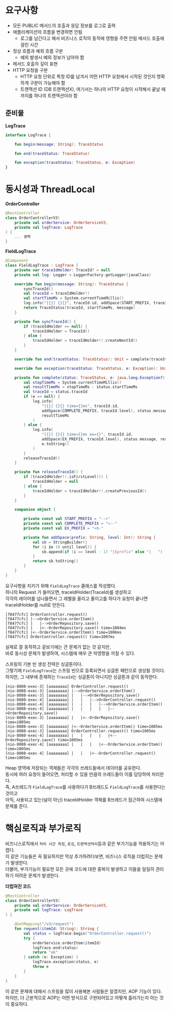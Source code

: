# 요구사항 

* 모든 PUBLIC 메서드의 호출과 응답 정보를 로그로 출력 
* 애플리케이션의 흐름을 변경하면 안됨
    * 로그를 남긴다고 해서 비즈니스 로직의 동작에 영향을 주면 안됨 메서드 호출에 걸린 시간
* 정상 흐름과 예외 흐름 구분
    * 예외 발생시 예외 정보가 남아야 함
* 메서드 호출의 깊이 표현 
* HTTP 요청을 구분
    * HTTP 요청 단위로 특정 ID를 남겨서 어떤 HTTP 요청에서 시작된 것인지 명확하게 구분이 가능해야 함
    * 트랜잭션 ID (DB 트랜잭션X), 여기서는 하나의 HTTP 요청이 시작해서 끝날 때 까지를 하나의 트랜잭션이라 함

## 준비물 

**LogTrace**
```kt
interface LogTrace {

    fun begin(message: String): TraceStatus

    fun end(traceStatus: TraceStatus)

    fun exception(traceStatus: TraceStatus, e: Exception)
}
```

# 동시성과 ThreadLocal    
  
**OrderController**
```kt
@RestController
class OrderControllerV3(
    private val orderService: OrderServiceV3,
    private val logTrace: LogTrace
) {
    ... 생략 
}
``` 

**FieldLogTrace**
```kt
@Component 
class FieldLogTrace : LogTrace {
    private var traceIdHolder: TraceId? = null
    private val log: Logger = LoggerFactory.getLogger(javaClass)

    override fun begin(message: String): TraceStatus {
        syncTraceId()
        val traceId = traceIdHolder!!
        val startTimeMs = System.currentTimeMillis()
        log.info("[{}] {}{}", traceId.id, addSpace(START_PREFIX, traceId.level), message)
        return TraceStatus(traceId, startTimeMs, message)
    }

    private fun syncTraceId() {
        if (traceIdHolder == null) {
            traceIdHolder = TraceId()
        } else {
            traceIdHolder = traceIdHolder!!.createNextId()
        }
    }

    override fun end(traceStatus: TraceStatus): Unit = complete(traceStatus, null)

    override fun exception(traceStatus: TraceStatus, e: Exception): Unit = complete(traceStatus, e)

    private fun complete(status: TraceStatus, e: java.lang.Exception?) {
        val stopTimeMs = System.currentTimeMillis()
        val resultTimeMs = stopTimeMs - status.startTimeMs
        val traceId = status.traceId
        if (e == null) {
            log.info(
                "[{}] {}{} time={}ms", traceId.id,
                addSpace(COMPLETE_PREFIX, traceId.level), status.message,
                resultTimeMs
            )
        } else {
            log.info(
                "[{}] {}{} time={}ms ex={}", traceId.id,
                addSpace(EX_PREFIX, traceId.level), status.message, resultTimeMs,
                e.toString()
            )
        }
        releaseTraceId()
    }

    private fun releaseTraceId() {
        if (traceIdHolder!!.isFirstLevel()) {
            traceIdHolder = null
        } else {
            traceIdHolder = traceIdHolder!!.createPreviousId()
        }
    }

    companion object {

        private const val START_PREFIX = "-->"
        private const val COMPLETE_PREFIX = "<--"
        private const val EX_PREFIX = "<X-"

        private fun addSpace(prefix: String, level: Int): String {
            val sb = StringBuilder()
            for (i in (0 until level)) {
                sb.append(if (i == level - 1) "|$prefix" else "|   ")
            }
            return sb.toString()
        }
    }
}
```

요구사항을 지키기 위해 `FieldLogTrace` 클래스를 작성했다.                    
하나의 Request 가 들어오면, traceIdHolder(TraceId)를 생성하고              
각각의 레이어를 넘나들면서 그 레벨을 올리고 줄이고를 하다가 요청이 끝나면 traceIdHolder를 null로 만든다.     

```console
[f8477cfc] OrderController.request()
[f8477cfc] |-->OrderService.orderItem()
[f8477cfc] |   |-->OrderRepository.save()
[f8477cfc] |   |<--OrderRepository.save() time=1004ms
[f8477cfc] |<--OrderService.orderItem() time=1006ms
[f8477cfc] OrderController.request() time=1007ms
```
  
실제로 잘 동작하고 겉보기에는 큰 문제가 없는 것 같지만,   
바로 동시성 문제가 발생하여, 시스템에 매우 큰 악영향을 끼칠 수 있다.                 
         
스프링의 기본 빈 생성 전략은 싱글톤이다.             
그렇기에 `FieldLogTrace`는 스프링 빈으로 등록되면서 싱글톤 패턴으로 생성될 것이다.              
하지만, 그 내부에 존재하는 `TraceId`는 싱글톤이 아니지만 싱글톤과 같이 동작한다.    

```console
[nio-8080-exec-3] [aaaaaaaa] OrderController.request()
[nio-8080-exec-3] [aaaaaaaa] |-->OrderService.orderItem()
[nio-8080-exec-3] [aaaaaaaa] |   |-->OrderRepository.save()
[nio-8080-exec-4] [aaaaaaaa] |   |   |-->OrderController.request()
[nio-8080-exec-4] [aaaaaaaa] |   |   |   |-->OrderService.orderItem()
[nio-8080-exec-4] [aaaaaaaa] |   |   |   |   |-->OrderRepository.save()
[nio-8080-exec-3] [aaaaaaaa] |   |<--OrderRepository.save() time=1005ms
[nio-8080-exec-3] [aaaaaaaa] |<--OrderService.orderItem() time=1005ms
[nio-8080-exec-3] [aaaaaaaa] OrderController.request() time=1005ms
[nio-8080-exec-4] [aaaaaaaa] |   |   |   |   |<--OrderRepository.save() time=1005ms
[nio-8080-exec-4] [aaaaaaaa] |   |   |   |<--OrderService.orderItem() time=1005ms
[nio-8080-exec-4] [aaaaaaaa] |   |   |<--OrderController.request() time=1005ms
```

Heap 영역에 저장되는 객체들은 각각의 쓰레드들에서 데이터를 공유한다.                 
동시에 여러 요청이 들어오면, 처리할 수 있을 만큼의 쓰레드들이 이를 담당하여 처리한다.               
즉, A쓰레드가 `FieldLogTrace`를 사용하다가 B쓰레드도 `FieldLogTrace`를 사용한다는 것이고       
아직, 사용되고 있는(널이 아닌) traceIdHolder 객체를 B쓰레드가 접근하여 시스템에 문제를 준다.     






# 핵심로직과 부가로직 
비즈니스로직에서 `처리 시간 측정`, `로깅`, `트랜잭션처리`등과 같은 부가기능을 적용하기는 어렵다.      
이 같은 기능들은 꼭 필요하지만 막상 추가하려다보면, 비즈니스 로직을 더럽히는 문제가 발생한다.          
더불어, 부가기능이 필요한 모든 곳에 코드에 대한 중복이 발생하고 이들을 일일히 관리하기 어려운 문제가 발생한다.        

**더럽혀진 코드**
```kt
@RestController
class OrderControllerV3(
    private val orderService: OrderServiceV3,
    private val logTrace: LogTrace
) {

    @GetMapping("/v3/request")
    fun request(itemId: String): String {
        val status = logTrace.begin("OrderController.request()")
        try {
            orderService.orderItem(itemId)
            logTrace.end(status)
            return "ok"
        } catch (e: Exception) {
            logTrace.exception(status, e)
            throw e
        }
    }
}
```   
     
이 같은 문제에 대해서 스프링을 많이 사용해본 사람들은 알겠지만, AOP 기능이 있다.            
하지만, 더 근본적으로 AOP는 어떤 방식으로 구현되어있고 어떻게 흘러가는지 아는 것이 중요하다.         



